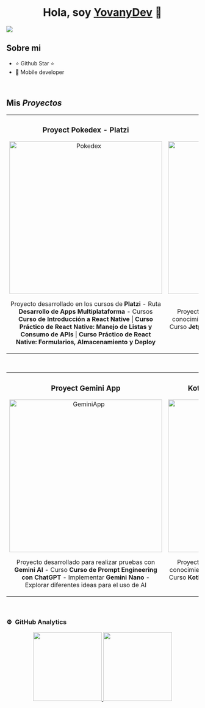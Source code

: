 <div align="center">
<h1 align="center">Hola, soy <a href="https://aristi.dev">YovanyDev</a> 🚀</h1>
</div>
<img src="https://i.imgur.com/531SUIx.png">

## Sobre mi

- ⭐ Github Star ⭐ 
- 📲 Mobile developer
<br>

## Mis *Proyectos*
<table>
<tr>
<td width="50%">
<h3 align="center">Proyect Pokedex - Platzi</h3>
<div align="center">
<a href="https://github.com/NIMP3/PokeDex" target="_blank"><img src="https://i.imgur.com/sYAk1tp.png" width="400" alt="Pokedex"></a>
<br>
<p>Proyecto desarrollado en los cursos de <strong>Platzi</strong> - Ruta <strong>Desarrollo de Apps Multiplataforma</strong> - Cursos <strong>Curso de Introducción a React Native</strong> | <strong>Curso Práctico de React Native: Manejo de Listas y Consumo de APIs</strong> | <strong>Curso Práctico de React Native: Formularios, Almacenamiento y Deploy</strong> </p>
</div>                                                                                    
</td>

<td width="50%">
<h3 align="center">Testing Jetpack Compose</h3>
<div align="center">                                       
<a href="https://github.com/NIMP3/JetpackComposeTest" target="_blank"><img src="https://i.imgur.com/kcdYPHa.png" width="400" alt="JetpackCompose"></a>
<br>
<br>
<p>Proyecto desarrollado para visualizar todos los conocimientos adquiridos de <strong>Jetpack Compose</strong> - Curso <strong>Jetpack Compose: Curso definitivo desde 0 [2023]</strong> </p>
<br>
</div>                                                             
</table>                                                                                 
</div>
<br>

<table>
<tr>
<td width="50%">
<h3 align="center">Proyect Gemini App</h3>
<div align="center">
<a href="https://github.com/NIMP3/GeminiApp" target="_blank"><img src="https://i.imgur.com/4oAHIvw.png" width="400" alt="GeminiApp"></a>
<br>
<p>Proyecto desarrollado para realizar pruebas con <strong>Gemini AI</strong> - Curso <strong>Curso de Prompt Engineering con ChatGPT</strong> - Implementar <strong>Gemini Nano</strong> - Explorar diferentes ideas para el uso de AI</p>
</div>                                                                                    
</td>

<td width="50%">
<h3 align="center">Kotlin Multiplatform Test Project</h3>
<div align="center">
<a href="https://github.com/NIMP3/KotlinProject" target="_blank"><img src="https://i.imgur.com/XrMjvHm.png" width="400" alt="KmpApp"></a>
<br>
<p>Proyecto desarrollado para visualizar todos los conocimientos adquiridos de <strong>Kotlin Multiplatform</strong> - Curso <strong>Kotlin Multiplataforma: Curso Intensivo para Android y iOS</strong> </p>
</div>                                                                                    
</td>
                                                          
</table>                                                                                 
</div>
<br>

### ⚙️ &nbsp;GitHub Analytics

<p align="center">
<a href="https://github.com/NIMP3">
  <img height="180em" src="https://github-readme-stats-eight-theta.vercel.app/api?username=NIMP3&show_icons=true&theme=algolia&include_all_commits=true&count_private=true"/>
  <img height="180em" src="https://github-readme-stats-eight-theta.vercel.app/api/top-langs/?username=NIMP3&layout=compact&langs_count=8&theme=algolia"/>
</a>
</p>
